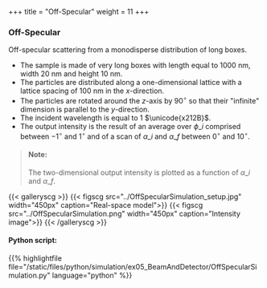 +++
title = "Off-Specular"
weight = 11
+++

### Off-Specular

Off-specular scattering from a monodisperse distribution of long boxes.

* The sample is made of very long boxes with length equal to $1000$ nm, width $20$ nm and height $10$ nm.
* The particles are distributed along a one-dimensional lattice with a lattice spacing of $100$ nm in the $x$-direction.
* The particles are rotated around the $z$-axis by $90^{\circ}$ so that their "infinite" dimension is parallel to the $y$-direction.
* The incident wavelength is equal to $1$ $\unicode{x212B}$.
* The output intensity is the result of an average over $\phi\_i$ comprised between $-1^{\circ}$ and $1^{\circ}$ and of a scan of $\alpha\_i$ and $\alpha\_f$ between $0^{\circ}$ and $10^{\circ}$.

> #### Note:  
> The two-dimensional output intensity is plotted as a function of $\alpha\_i$ and $\alpha\_f$.

{{< galleryscg >}}
{{< figscg src="../OffSpecularSimulation_setup.jpg" width="450px" caption="Real-space model">}}
{{< figscg src="../OffSpecularSimulation.png" width="450px" caption="Intensity image">}}
{{< /galleryscg >}}

#### Python script:
{{% highlightfile file="/static/files/python/simulation/ex05_BeamAndDetector/OffSpecularSimulation.py" language="python" %}}


